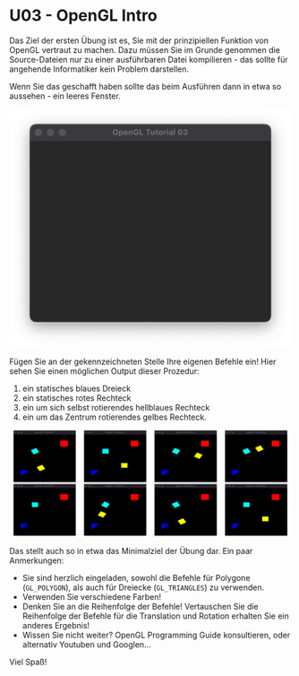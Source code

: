 # U03 - OpenGL Intro

Das Ziel der ersten Übung ist es, Sie mit der prinzipiellen Funktion von OpenGL vertraut zu machen. Dazu müssen Sie im Grunde genommen die Source-Dateien nur zu einer ausführbaren Datei kompilieren - das sollte für angehende Informatiker kein Problem darstellen.

Wenn Sie das geschafft haben sollte das beim Ausführen dann in etwa so aussehen - ein leeres Fenster.

!["Empty"](./empty.png)

Fügen Sie an der gekennzeichneten Stelle Ihre eigenen Befehle ein! Hier sehen Sie einen möglichen Output dieser Prozedur:

1) ein statisches blaues Dreieck
2) ein statisches rotes Rechteck
3) ein um sich selbst rotierendes hellblaues Rechteck
4) ein um das Zentrum rotierendes gelbes Rechteck.

!["f1"](./out.png)

Das stellt auch so in etwa das Minimalziel der Übung dar. Ein paar Anmerkungen:

- Sie sind herzlich eingeladen, sowohl die Befehle für Polygone (```GL_POLYGON```), als auch für Dreiecke (```GL_TRIANGLES```) zu verwenden.
- Verwenden Sie verschiedene Farben!
- Denken Sie an die Reihenfolge der Befehle! Vertauschen Sie die Reihenfolge der Befehle für die Translation und Rotation erhalten Sie ein anderes Ergebnis!
- Wissen Sie nicht weiter? OpenGL Programming Guide konsultieren, oder alternativ Youtuben und Googlen...

Viel Spaß!
